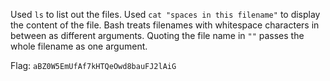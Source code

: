 Used `ls` to list out the files. Used `cat "spaces in this filename"` to display the content of the file. Bash treats filenames with whitespace characters in between as different arguments. Quoting the file name in `""` passes the whole filename as one argument.

Flag: `aBZ0W5EmUfAf7kHTQeOwd8bauFJ2lAiG`
